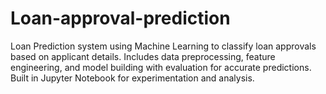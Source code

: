 # Loan-approval-prediction
Loan Prediction system using Machine Learning to classify loan approvals based on applicant details. Includes data preprocessing, feature engineering, and model building with evaluation for accurate predictions. Built in Jupyter Notebook for experimentation and analysis.
